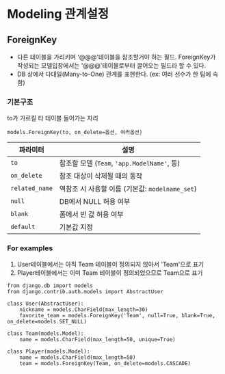 # Modeling 관계설정

## ForeignKey
- 다른 테이블을 가리키며 '@@@'테이블을 참조할거야 하는 필드. ForeignKey가 작성되는 모델입장에서는 '@@@'테이블로부터 끌어오는 필드라 할 수 있다.
- DB 상에서 다대일(Many-to-One) 관계를 표현한다. (ex: 여러 선수가 한 팀에 속함)
### 기본구조
to가 가르킬 타 테이블 들어가는 자리
```
models.ForeignKey(to, on_delete=옵션, 여러옵션)
```

| 파라미터           | 설명                                    |
| -------------- | ------------------------------------- |
| `to`           | 참조할 모델 (`Team`, `'app.ModelName'`, 등) |
| `on_delete`    | 참조 대상이 삭제될 때의 동작                      |
| `related_name` | 역참조 시 사용할 이름 (기본값: `modelname_set`)   |
| `null`         | DB에서 NULL 허용 여부                       |
| `blank`        | 폼에서 빈 값 허용 여부                         |
| `default`      | 기본값 지정                                |

### For examples
1. User테이블에서는 아직 Team 테이블이 정의되지 않아서 'Team'으로 표기
2. Player테이블에서는 이미 Team 테이블이 정의되었으므로 Team으로 표기
```
from django.db import models
from django.contrib.auth.models import AbstractUser

class User(AbstractUser):
    nickname = models.CharField(max_length=30)
    favorite_team = models.ForeignKey('Team', null=True, blank=True, on_delete=models.SET_NULL)

class Team(models.Model):
    name = models.CharField(max_length=50, unique=True)

class Player(models.Model):
    name = models.CharField(max_length=50)
    team = models.ForeignKey(Team, on_delete=models.CASCADE)
```
